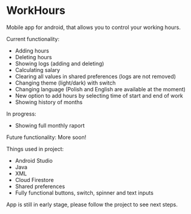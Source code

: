 # WorkHours
Mobile app for android, that allows you to control your working hours. 

Current functionality:
- Adding hours
- Deleting hours
- Showing logs (adding and deleting)
- Calculating salary
- Clearing all  values in shared preferences (logs are not removed)
- Changing theme (light/dark) with switch
- Changing language (Polish and English are available at the moment)
- New option to add hours by selecting time of start and end of work
- Showing history of months

In progress:
- Showing full monthly raport 

Future functionality:
More soon!

Things used in project:
- Android Studio
- Java
- XML
- Cloud Firestore
- Shared preferences
- Fully functional buttons, switch, spinner and text inputs

App is still in early stage, please follow the project to see next steps.
